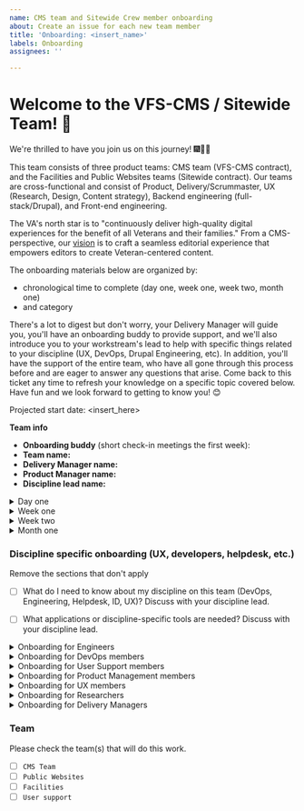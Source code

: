 ```yaml
---
name: CMS team and Sitewide Crew member onboarding
about: Create an issue for each new team member
title: 'Onboarding: <insert_name>'
labels: Onboarding
assignees: ''

---
```


# Welcome to the VFS-CMS / Sitewide Team! 👋
We're thrilled to have you join us on this journey! 🎆🎉🙌

This team consists of three product teams: CMS team (VFS-CMS contract), and the Facilities and Public Websites teams (Sitewide contract). Our teams are cross-functional and consist of Product, Delivery/Scrummaster, UX (Research, Design, Content strategy), Backend engineering (full-stack/Drupal), and Front-end engineering.

The VA's north star is to "continuously deliver high-quality digital experiences for the benefit of all Veterans and their families." From a CMS-perspective, our [vision](https://docs.google.com/presentation/d/14mK-4OMeEnR_-fgj62U4lUHBHg6htj4i4ucTA5DJFzg/edit#slide=id.g11ae1dc437e_0_1) is to craft a seamless editorial experience that empowers editors to create Veteran-centered content.

The onboarding materials below are organized by:
* chronological time to complete (day one, week one, week two, month one)
* and category

There's a lot to digest but don't worry, your Delivery Manager will guide you, you'll have an onboarding buddy to provide support, and we'll also introduce you to your workstream's lead to help with specific things related to your discipline (UX, DevOps, Drupal Engineering, etc). In addition, you'll have the support of the entire team, who have all gone through this process before and are eager to answer any questions that arise. Come back to this ticket any time to refresh your knowledge on a specific topic covered below. Have fun and we look forward to getting to know you! 😊

Projected start date: <insert_here>

**Team info**
- **Onboarding buddy** (short check-in meetings the first week): 
- **Team name:** 
- **Delivery Manager name:**  
- **Product Manager name:**  
- **Discipline lead name:** 


<details><summary>Day one</summary>

## Day one
Your top priority is any onboarding paperwork provided by Contract Onboarding folks. Start tasks below after that.

### Process & Principles
- [ ] Read through our [team norms](https://docs.google.com/document/d/1cs5FePhtR0LIJi63b9ZtqT7T6dphgB584UpfEbejSOc/edit#), which will also give an overview of how we apply the [USDS playbook](https://playbook.cio.gov/) and VA.gov platform [code of conduct](https://github.com/department-of-veterans-affairs/va.gov-team/blob/master/platform/working-with-vsp/policies-work-norms/code-of-conduct.md).
- [ ] Read the [VA.gov platform mission and goals](https://github.com/department-of-veterans-affairs/va.gov-team/blob/master/platform/cms/onboarding/library/VA.gov%20Platform%20Overview%202021.pdf).
- [ ] Read the [VA's Office of the CTO (OCTO) engineering excellence guiding principles](https://dsva.slack.com/archives/C04KXPXL4/p1674065912579799) [post in DSVA slack]

### People
- [ ] Meet with A6 Contract Onboarding Specialists (COS) to get an introduction to the paperwork process. They'll schedule.
- [ ] Who is our team? [View & bookmark this Mural org chart](https://app.mural.co/t/departmentofveteransaffairs9999/m/vagov6717/1653588059793/7a260edabca9535d25d71fac1035c979261c223c?sender=u0b235d03cbd64f7f93673243)
- [ ] Complete your personal information & bookmark the [official team roster](https://docs.google.com/spreadsheets/d/1S31-cj0TPczh4K9r2G--kERqZStOOECX_W2VrQy3kRA/edit#gid=0). Note: this is separate from the Platform roster mentioned in Day 1 section.
    * Your DM will ask you to update your paperwork status until you receive official clearance.
    - [ ] Make your Google calendar publicly accessible, showing free/busy time. This will allow team members in other organizations to easily schedule with you. See [Mark your calendar as public](https://support.google.com/calendar/answer/37083?hl=en#zippy=%2Cmark-your-calendar-as-public).
- [ ] Who is on the team? Read your [team members' user manuals](https://drive.google.com/drive/u/0/folders/195otsT1IUxi_k8oEU21TUkvEG-6p5YQj?ths)
- [ ] Create your own User Manual: duplicate [the template](https://docs.google.com/document/d/1Rvtoo8CQvE7dptcqmMVqmJ_hbKSNWJ983NXkDj_gVg0/edit?usp=share_link), fill it out, and save your manual in your team's folder.
   - [ ] Share your user manual with your team in Slack, once you've created it!

### Access & Delivery
- [ ] Open a VA.gov [Platform orientation ticket](https://depo-platform-documentation.scrollhelp.site/getting-started/guidance-for-new-teams-and-team-members#Guidancefornewteamsandteammembers-NewVFSteammembers). Orientations may only be available several weeks out, so sign up as soon as you're able.
    * The VA.gov Platform team manages VA.gov tooling and network access. In order to receive access to many tools you'll need day to day, you must access the SOCKS network proxy (described later). For SOCKS access, you must 
        1. complete the steps described in the link above 
        2. complete your eQip paperwork and receive/provide a screenshot of the email with your E-QIP transmittal date,
        3. attend a Platform orientation. If a Platform orientation isn't available for several weeks, sign up for the next available slot, then mention your Delivery Manager and/or Program Manager on your Platform ticket to expedite SOCKS access.
    * When those steps are complete, the VA Platform team will add you to the [VFS Platform roster](https://docs.google.com/spreadsheets/d/11dpCJjhs007uC6CWJI6djy3OAvjB8rHB65m0Yj8HXIw/edit?folder=0ALlyxurHpUilUk9PVA#gid=2042046665). This will allow you to get SOCKS access.
- [ ] Contract - Ask your Delivery Manager anything you would like to know about your contract.

</details>

<details><summary>Week one</summary>

## Week one
The goals of this week are: 
1) get background paperwork completed as quickly as possible 
2) start gaining context for what we're doing and why

### Access & Delivery
**Paperwork**
You'll receive an email from A6 COS directing you to the paperwork you should fill out for secure access to relevant VA systems. Federal contractors are required to complete many of the same forms as federal employees.
- [ ] Complete & submit your initial paperwork according to instructions, including setting up your fingerprinting appointment. 
- [ ] When you are notified to complete your e-QIP (the online version of the federal standard investigation form, SF 86), it will require a lot of background & family information. [Review page 7 of the SF 86 guide](https://www.dcsa.mil/Portals/91/Documents/pv/mbi/standard-form-sf-86-guide-for-applicants.pdf) in advance for the list of information you'll need to collect to complete e-QIP.

#### Github / Zenhub configuration
Github + Zenhub are the tools required for sprint boards, epics, estimates, and issue tracking for our team, as well as code version control. To work successfully: 
- [ ] New Hire: Create a Github user account
- [ ] New Hire: Add your agency email address to your Github account at https://github.com/settings/emails
- [ ] Delivery Manager: Creates a [Github request](https://github.com/department-of-veterans-affairs/github-user-requests/issues/new?labels=add-user-to-org%2C+new-user%2C+user-created&template=add-user-to-the-va-organization.md&title=ADD+USER+TO+ORG+-+%5BUSERNAME%5D) to add your Github user to the Dept of VA Github organization. This will provide you with access to view VA repositories. 
- [ ] New Hire: Accept the Github org invitation. It will appear as a yellow banner at the top of https://github.com/department-of-veterans-affairs
- [ ] Delivery Manager: After invite is accepted, add user to the [VFS-CMS team](https://github.com/orgs/department-of-veterans-affairs/teams/vfs-cms-team/members). You must be added to this team to contribute to [va.gov-cms repository](https://github.com/department-of-veterans-affairs/va.gov-cms/) code and issues in Github.
- [ ] New Hire: Install the [Zenhub browser extension](https://www.zenhub.com/extension) in your browser of choice
- [ ] Delivery Manager: Log into app.zenhub.com, click "Invite your team" button in lower left sidebar, invite new hire via their agency email address. This will generate a license request that must be approved by Zenhub admins within the VA. In the meantime, new hires may see a "You do not have a license" message when they log in to app.zenhub.com.
- [ ] VA Zenhub Admins: Must approve the license request. If they're slow about it, in DSVA slack, use @zenhub-admins to mention and request help. Licenses might not be approved until after the new hire has been fingerprinted. 
- [ ] New Hire: Verify Zenhub access by logging into app.zenhub.com, using Google auth with your agency email address. **Do not use Github oauth**. It's no longer supported by the VA.

**Sprint boards:**
You can view team sprint boards using either the Github view with Zenhub browser extension enabled, or the Zenhub webapp view.
* CMS team: [Github view](https://github.com/department-of-veterans-affairs/va.gov-cms/#workspaces/vagov-cms-team-5c0e7b864b5806bc2bfc2087/board), [Zenhub webapp view](https://app.zenhub.com/workspaces/vagov-cms-team-5c0e7b864b5806bc2bfc2087/board)
* Facilities: [Github view](https://github.com/department-of-veterans-affairs/va.gov-cms/#workspaces/sitewide-facilities-639f5253e4b702a32376339e/board), [Zenhub webapp view](https://app.zenhub.com/workspaces/sitewide-facilities-639f5253e4b702a32376339e/board
)
* Public Websites: [Github view](https://github.com/department-of-veterans-affairs/va.gov-cms/#workspaces/public-websites-6171bf4bf43742001af18cc5/board), [Zenhub webapp view](https://app.zenhub.com/workspaces/public-websites-6171bf4bf43742001af18cc5/board)

### Process & Principles
- [ ] Read about our teams' [Agile / sprint best practices](https://github.com/department-of-veterans-affairs/va.gov-team/blob/master/platform/cms/onboarding/library/sprint-best-practices.md)
- [ ] How do Agile 6 and our partners work together on this project? Discuss with your Delivery Manager.
- [ ] Read your team's Charter:
    * [CMS]()
    * [Facilities](https://docs.google.com/document/u/1/d/1eI1w9Bcj2rlmFtxkM6Dkn_c-Srszd88UxAQimSZkVqo/edit)
    * [Public Websites](https://docs.google.com/document/d/1jiq90ffon5UxAqybiEncl8feqmXhEOChlijiDBOWUtc/edit)
- [ ] Check your calendar for invitations to team ceremonies.
  - [ ] Scrums
  - [ ] Planning session
  - [ ] Refinement session(s)
  - [ ] Demo
  - [ ] Retro

### People
- [ ] Familiarize yourself with our team's [shared calendar](https://va-gov.atlassian.net/wiki/spaces/VAGOV/calendars) and add in any known upcoming out of office (OOO). Choose "Calendar" = OOO and "Event type" = whatever is relevant.
- [ ] Let's start introducing you to the team and key stakeholders. If you're on a meeting where you don't know someone, feel free to kickstart an introduction. Everyone in the ecosystem is friendly and interested in connecting.

### Context & History
- [ ] How does the team fit into the larger OCTO ecosystem? [View this Mural diagram](https://app.mural.co/t/vagov6717/m/vagov6717/1643724063628/1654203c1a0d6c763bbd5c969febf94ec476df79?sender=u0b235d03cbd64f7f93673243)
- [ ] Why is VA.gov using a Drupal CMS and how is our success measured? Read the [objectives and key results](https://va-gov.atlassian.net/wiki/spaces/VAGOV/pages/96698383/Product+CMS).
- [ ] [Watch the Drupal GovCon presentation about the project](https://www.youtube.com/watch?v=WN4bGjEuQdM).
- [ ] Why are VA Medical Centers changing their websites? Watch the [2-minute YouTube video](https://youtu.be/Xrv5wCv6cKY).
- [ ] Why are Vet Centers important to Veterans? Watch the [2-minute YouTube video](https://www.youtube.com/watch?v=VMzkZNbKk1I).
</details>

<details><summary>Week two</summary>

## Week two
The goal for this week is to get you set up with the tools you need to be successful. We will pair you up with a buddy on the project that is in your same discipline to help inform which ones are relevant and which aren't. **The most important thing is to get set up is SOCKS** as it will give you access to our systems so try to prioritize that.

### Process & Principles
- [ ] Check your calendar for invitations to team ceremonies.
  - [ ] Scrums
  - [ ] Planning session
  - [ ] Refinement session(s)
  - [ ] Demo
  - [ ] Retro

### Context & History: What products do we support?
- [ ] Review [History of sitewide product portfolio & teams mural](https://app.mural.co/t/vagov6717/m/vagov6717/1646745279937/9a5570c420939d84e875e8334fd73073e3a3971b?fromVisitorModal=true&sender=u0b235d03cbd64f7f93673243).
    - [ ] Discuss with your Delivery Manager and Product Manager for more context on your team's products. 
- [ ] [Review the editor onboarding slides](https://github.com/department-of-veterans-affairs/va.gov-team/blob/master/platform/cms/onboarding/library/https___prod.cms.va.gov_sites_default_files_2021-07_Welcome%2520to%2520the%2520new%2520VA.gov%2520CMS.pdf).
- [ ] Read the [product sheets](https://github.com/department-of-veterans-affairs/va.gov-team/raw/master/platform/cms/VA-CMS-Product-Sheets.pdf) (PDF download).

### Access & Delivery
- [ ] [Opt out](https://www.va.gov/analytics-opt-out.html) of Google Analytics collection on VA.gov.
- [ ] [Opt out](https://depo-platform-documentation.scrollhelp.site/?internal-user-opt-out=true) of analytics for Platform's website. You will not get a confirmation message and will have to do this for every browser and every time you clear cookies.

#### Github for issue tracking and document sharing
- [ ] [Intro to CMS Team Github](https://github.com/department-of-veterans-affairs/va.gov-cms#readme) - describes an overview of our project in terms of repositories and architecture
    - [ ] New to Github and markdown? [Learn about writing on Github](https://docs.github.com/en/github/writing-on-github/getting-started-with-writing-and-formatting-on-github) or [watch a tutorial video](https://youtu.be/TBbtbKplUoc)

#### Slack for instant messaging
- [ ] [Review Slack etiquette](https://slack.com/blog/collaboration/etiquette-tips-in-slack).
- [ ] Update your profiles in Slack (in DSVA and your agency workspace): add a calendar link, profile picture, your role and team.
    - [ ] Your Delivery Manager should add you to appropriate Slack user groups for the DSVA workspace (e.g. `@cms-team`, `@cms-helpdesk`, `@public-websites-team`, `@facilities-team`. Also `@cms-engineers-group` for eng.)

**Channels** 
- [ ] A6/agency workspace = `#proj-sitewide-vfs-cms-team`
 - [ ] DSVA workspace = `#sitewide-program`, and your team channel e.g. `#cms-team`, `#cms-platform`, `#sitewide-public-websites`, `#sitewide-facilities`
 - [ ] [VA Slack Channel Overview](https://docs.google.com/spreadsheets/d/1_lZzectbSzs8zt4dvTFJTiPURxa0Kfp3xinYEuZdqq4/edit#gid=0) describes useful channels to be aware of / join. Note that many are going to be dependent on which workstream you're in (DevOps, Helpdesk, UX, etc.). Feel free to join whichever you think will aid you and your work. 

#### SOCKS - VA network proxy (after your Platform Orientation)
The VA network is required in order to access Drupal CMS and other VA tools. Network access usually requires a VA ID card (also called a "PIV" or Smartcard). Until your paperwork is approved and you receive a PIV card, using the SOCKS proxy can provide earlier acces to some of these tools. **You cannot be approved for SOCKS access until your eQip is sent and you receive a "transmittal notice" confirming receipt.** If you have received an eQip transmittal notice, but not a PIV, please complete the steps for SOCKS access. This is the first priority for week two, especially for engineers. (If your role doesn't demand immediate access to the CMS, you may be able to wait until you receive a PIV.) 

This can be a complex process. Post in #sitewide-program Slack channel if you need help from a current member - we're happy to help.
  - [ ] Take a screenshot of your eQip transmittal notice.
  - [ ] [Request a Github personal access token](https://docs.github.com/en/authentication/keeping-your-account-and-data-secure/creating-a-personal-access-token). You only need to do the "repo" panel in that form and leave the other panels as is. You'll need the output of this for your SOCKS request.
  - [ ] File a [SOCKS proxy request](https://depo-platform-documentation.scrollhelp.site/getting-started/Internal-tools-access-via-SOCKS-proxy.1821081710.html) and select the label for your team.  It may take a day or two for the SOCKS proxy request to be fulfilled before you can complete the rest of the SOCKS process. 
    - [ ] Attach your eQip transmittal notice screenshot. This is an acknowledgement that your paperwork is being processed from a security standpoint. You cannot receive SOCKS access prior to this point in your onboarding.
    - [ ] Add a comment to note the scheduled date of your [Platform orientation](https://depo-platform-documentation.scrollhelp.site/getting-started/Calendly-Orientation-Sessions.2133393543.html#CalendlyOrientationSessions-GeneralOrientation), if you haven't yet completed it. (This should have been requested on day one but is here as a reminder that this is a blocker for SOCKS access.)
- [ ] Optional [Core Tunnel set up for SOCKS proxy on all browsers on Mac](https://www.youtube.com/watch?v=fSuN9LhkB5o)

You can file the SOCKS request before completing your Platform Orientation, but it may not be approved/fulfilled until after.

#### Drupal 
Drupal is the VA's content management system of choice. For anyone on our team, it's beneficial to have a CMS user account so you can login, look at settings, and understand how the CMS works at a high level. If you need help completing the technical steps here, schedule 30 mins with your Delivery Manager.
  - [ ] **Drupal production access**: (SOCKS or VA network required) - in DSVA #cms-support channel, use the Slack workflow to file a helpdesk support request. Ask the helpdesk to create a Drupal user for you in [prod.cms.va.gov](prod.cms.va.gov). 
     * DevOps team members require an administrator account. (SOCKS or VA access with PIV card required)
     * Standard practice for other roles is to have minimal access in prod (content editor or even a blocked account) and full admin access in lower environments.
  - [ ] [View short presentations on specific topics](https://va-gov.atlassian.net/wiki/spaces/VAGOV/pages/1714094110/CMS+Topic+Dives). Topics include site alerts, release and deploy, Facility API, etc.
  - [ ] [Browse the VA Drupal CMS Knowledge Base articles](https://prod.cms.va.gov/help/).
  - [ ] What is Drupal? [Link list for Drupal context and community](https://docs.google.com/spreadsheets/d/11ppWiIggKJh-YAWia28utZXW48tJZGCEg-sFJ6eIl9c)

##### Tugboat demo environments (Drupal)
Tugboat is a development server platform where you can preview CMS code changes pre-production. 
  - [ ] [Tugboat for engineers](https://github.com/department-of-veterans-affairs/va.gov-cms/blob/main/READMES/tugboat.md)
  - [ ] [Tugboat for non-engineers](https://prod.cms.va.gov/help/demo-environments-tugboat-guides) SOCKS required

#### Other tools / access
- [ ] [Confluence](https://va-gov.atlassian.net/wiki/spaces/VAGOV/pages/179765342/2020-2021?NO_SSR=1) for team calendar, demo run of show, and reporting.
- [ ] [Google Drive](https://drive.google.com/drive/u/0/folders/0ADx85_gnl3Y4Uk9PVA?ths=true) for team documents. VA doesn't have access to view Google products while on the VA network. Use Github or downloadable files when sharing with VA.
- [ ] [Trello](https://trello.com/vacmsteam) for retro boards

</details>
<details><summary>Month one</summary>

## Month one
By this point you should have enough context and access to be able to start contributing. Work with your team to identify specific issues to focus on.

### People
- [ ] Who are our VA points of contact? Discuss with your Delivery Manager or Product Manager.
- [ ] Who should we know on the platform teams? Discuss with your Delivery Manager or Product Manager.

### Access & Delivery
**Paperwork**
- [ ] Complete any VA-assigned trainings in the TMS system. If the TMS learning modules malfunction, assign yourself the print version of the module. (Ask in #proj-sitewide-vfs-cms-team if you need help.)
- [ ] You'll receive an email confirming that you have been approved for remote access, using Citrix Access Gateway (CAG). You can contact Enterprise Service desk via provided instructions to set up your CAG access manually, if you need access prior to receiving your PIV card.
- [ ] After your background check is complete, you will get an email to get your Personal Identify Verification (PIV) card. Contact your local VA office (where you got your fingerprints taken) for information about getting your [PIV card](https://www.oit.va.gov/programs/piv/how-to.cfm?). 
  - [ ] Review a [video about the benefits of the PIV card and VA network access](https://youtu.be/6rI-i8zmOzE).
  - [ ] PIV card will help you get remote VA network access. See [VA network remote access options](https://www.oit.va.gov/resources/remote-access/index.cfm?) 
    - [ ] [Azure virtual desktop is recommended for Windows](https://www.oit.va.gov/resources/remote-access/azure-virtual-desktop/)
    - [ ] Mac users should [follow these CAG download instructions](https://docs.google.com/document/d/1_3HKMk4AXyqAoQcfF4CthEQ7uU_d1h9Tt7CPHGJ-FaM)
    - [ ] Purchase a card reader, if you don't have one. A6 IT recommends these options: [USB](https://www.amazon.com/gp/product/B002N3MM6W/ref=ppx_yo_dt_b_asin_title_o01_s00?ie=UTF8&th=1) or [USB-C](https://www.amazon.com/gp/product/B002N3MM6W/ref=ppx_yo_dt_b_asin_title_o01_s00?ie=UTF8&th=1)
    - [ ] Use your PIV card to access CAG. You must access CAG every 60 days or your access will be expired.

</details>

### Discipline specific onboarding (UX, developers, helpdesk, etc.)
Remove the sections that don't apply

- [ ] What do I need to know about my discipline on this team (DevOps, Engineering, Helpdesk, ID, UX)? Discuss with your discipline lead.
- [ ] What applications or discipline-specific tools are needed? Discuss with your discipline lead.


<details><summary>Onboarding for Engineers</summary>

## Onboarding for Engineers

 ### VA Platform documentation
 - [ ] [VA Platform documentation](https://depo-platform-documentation.scrollhelp.site/developer-docs/) - the VA Platform team centrally support all product development teams, including infrastructure and much developer tooling.
 - [ ] [VA Technical Architecture Overview](https://github.com/department-of-veterans-affairs/va.gov-team-sensitive/blob/master/platform/engineering/TechnicalArchitectureOverview.md) - describes technical architecture of va.gov (+ api.va.gov)

### Dev environment configuration 
Each repository includes READMEs to help with setup. 
- [ ] CMS workflow: https://github.com/department-of-veterans-affairs/va.gov-cms#readme. (If you are developing for the front-end, you may not need to set up the CMS repo immediately. It's the home of much engineering documentation for our team, however, so is worth reviewing as a starting point.)
- [ ] Front-end workflow: https://depo-platform-documentation.scrollhelp.site/developer-docs/frontend-workflow
- [ ] [Front-end steps to run & build VA.gov locally](https://depo-platform-documentation.scrollhelp.site/developer-docs/run-and-build-va-gov-locally)

### Repositories
* CMS: https://github.com/department-of-veterans-affairs/va.gov-cms - Drupal
* content-build: https://github.com/department-of-veterans-affairs/vagov-content - Node.js, Metalsmith. Templating layer, "the back-end of the front-end"
* vets-website: https://github.com/department-of-veterans-affairs/vets-website - Node.js / React apps. "The front-end of the front-end."
* vets-api: https://github.com/department-of-veterans-affairs/vets-api - Ruby
* devops: https://github.com/department-of-veterans-affairs/devops - Primarily owned by Platform team, we contribute regex for redirects.

### Build systems / Environments
- [ ] Deployments: https://depo-platform-documentation.scrollhelp.site/developer-docs/deployments
  - [ ] [CMS & Front-end Repos & Build jobs - cheatsheet](https://docs.google.com/spreadsheets/d/164H07n4FChg-JxJZu964nfg2wAX0kPD0SjTfZMhzj_I/edit#gid=0) - unofficial documentation to help navigate build system timings / channels for notifications
- [ ] [Front-end deployment dashboard](https://department-of-veterans-affairs.github.io/veteran-facing-services-tools/frontend-support-dashboard/) - **bookmark this** - displays the deployment status of commits in `content-build` and `vets-website`, through Dev > Staging > Prod
- [ ] [Learn about the different Drupal environments](https://github.com/department-of-veterans-affairs/va.gov-cms/blob/main/READMES/environments.md) - explains the CMS > content build process and data source / snapshot timing for all lower environments 
  - [ ] If you are using a non-VA laptop for development you will need [follow the instructions on Github](https://github.com/department-of-veterans-affairs/va.gov-cms/blob/main/READMES/https.md) to trust the VA Root Certificate Authority (CA) in your browser(s)
  
### Design system
 - [ ] Review the [VA.gov Design System](https://design.va.gov/) which includes [how to provide feedback]([https://design.va.gov/about/feedback](https://design.va.gov/about/feedback))


### Tools & Resources
- [ ] [VA.gov tools overview](https://depo-platform-documentation.scrollhelp.site/getting-started/Request-access-to-tools.969605215.html)
  - [ ] [Access to dev & staging to be able to replicate the SSO piece of the login experience](https://github.com/department-of-veterans-affairs/va.gov-cms/issues/5838) (SOCKS or VA access with PIV card required)
  - [ ] [Datadog](https://depo-platform-documentation.scrollhelp.site/getting-started/Request-access-to-tools.969605215.html#Requestaccesstotools-Requestaccess) to access monitoring metrics (as of 8/5/22 this is TBD. reach out to your DM for details)
- [ ] Browse the [Topic Dives videos](https://va-gov.atlassian.net/wiki/spaces/VAGOV/pages/1714094110/CMS+Topic+Dives) - includes CMS content, and non-CMS topics for Facilities & Public Websites teams as well

</details>


<details><summary>Onboarding for DevOps members</summary>

## Onboarding for DevOps members
 - [ ] [VA.gov tools overview](https://depo-platform-documentation.scrollhelp.site/getting-started/Request-access-to-tools.969605215.html)
 - [ ] [IAM/SSO lower environment access](https://github.com/department-of-veterans-affairs/va.gov-team-sensitive/blob/master/platform/cms/cms-sso-saml-iam-login-braindump.md#testing-login)
 - [ ] [Jenkins](http://jenkins.vfs.va.gov/) (SOCKS required)
 - [ ] [Grafana](http://grafana.vfs.va.gov/login) (SOCKS required)
 - [ ] [Sentry](http://sentry.vfs.va.gov.) (SOCKS required)
 - [ ] [AWS](https://depo-platform-documentation.scrollhelp.site/getting-started/Request-access-to-tools.969605215.html#Requestaccesstotools-Requestaccess) (SOCKS required)
   - [ ] And request to be added to the `adhoc-vetsgov-devops` group.
 - [ ] sshuttle
- [ ] [Access to dev & staging to be able to replicate the SSO piece of the login experience](https://github.com/department-of-veterans-affairs/va.gov-cms/issues/5838) (SOCKS or VA access required)
- [ ] Browse the [CMS topic dives videos](https://va-gov.atlassian.net/wiki/spaces/VAGOV/pages/1714094110/CMS+Topic+Dives)
</details>

<details><summary>Onboarding for User Support members</summary>

## Onboarding for User Support members
 - [ ] [Review the helpdesk Github repo](https://github.com/department-of-veterans-affairs/va.gov-team/tree/master/platform/cms/helpdesk).
 - [ ] [Review the helpdesk Google Drive](https://drive.google.com/drive/folders/1opC6DgZyBQ6uEVzIz3FWmISMLt-Y91ts).
 - [ ] [Jira Service Desk](https://va-gov.atlassian.net/jira/servicedesk/projects/VAHELP) - request access from your DM 
 - [ ] Ask your DM for access to [CMS Support distro group](https://mim.va.gov/IdentityManagement/default.aspx) - must access on VA network (requires PIV card + CAG access)
 - [ ] Discuss Drupal CMS account administration process with helpdesk folks, Delivery Manager or Product Manager
 - [ ] Get access to training, staging, and prod environments with instructional designer
 - [ ] Discuss broken links process with instructional designer
 - [ ] Discuss Jira reporting with instructional designer
 - [ ] Discuss Knowledge Base with instructional designer
 - [ ] The following trainings and additional videos can be found on the Knowledge Base on the Drupal CMS prod and lesser environments that require VA network or SOCKS proxy access. They can be watched without VA network or SOCKS access at the links below.
   - [ ] [Watch the Drupal CMS editorial experience video for all users](https://youtu.be/ju7EH0F5S4I).
   - [ ] [Watch the training video that VA Medical Center (VAMC) editors have to complete](https://youtu.be/Sowgt1rOmlE).
   - [ ] [Watch the training video that Vet Center editors have to complete](https://youtu.be/scuC5lSHZuw).
</details>

<details><summary>Onboarding for Product Management members</summary>

 - [ ] Review [onboarding docs](https://github.com/department-of-veterans-affairs/va.gov-team/blob/master/platform/cms/onboarding/PM/)
 - [ ] [VA doc: Expectations for how VA internal Product Lead / Product Owners work with contractor PMs](https://github.com/department-of-veterans-affairs/va.gov-team/blob/master/octo/product/Product%20Expectations.md)
 - [ ] [Request access to Google Analytics](https://depo-platform-documentation.scrollhelp.site/analytics-monitoring/New-Users-to-Google-Analytics.1877704964.html)
</details>

<details><summary>Onboarding for UX members</summary>

## Onboarding for UX members
Your discipline lead will assist with onboarding tasks / calls.

- [ ] Attend design onboarding call 1: [You are here](https://docs.google.com/presentation/d/1zrHekhA56JhtobKv8JtEUyM_d9sMWYTh1CWIjVcYTzI/edit)
   - You'll get an invite during Week 3-ish.
- [ ] Attend design onboarding call 2: [Partners](https://docs.google.com/presentation/d/1__iyFNPB03u850nXDjG4uRgK0jmCL16e5PradD29jmk/edit)
   - You'll get an invite during Week 3-ish.
- [ ] Reading (this is more for Public Websites and Facilities teams, but helpful context for everyone)
   - [Collaboration Cycle](https://depo-platform-documentation.scrollhelp.site/collaboration-cycle/collaboration-cycle-kickoff)
   - [Research Overview](https://depo-platform-documentation.scrollhelp.site/research-design/research-overview)
   - [VA Design System](https://design.va.gov/)
- [ ] Install tools and request access if not already provided
   - [ ] Sketch (for designers on Public Websites or Facilities)
   - [ ] [Mural](https://app.mural.co/t/departmentofveteransaffairs9999) - when you have been assigned your VA email address, ask your DM to add you to Team folders in Mural. Without a VA email, other users can share the Visitor link to Murals so you can view them meantime.
   - [ ] Figma (for designers on Sitewide CMS)
   - [ ] Airtable (for Research / Content strategists)
   - [ ] Review and start getting acquainted with existing design systems.
- [ ] Helpful Slack channels to join
   - #accessibility-ops
   - #design
   - #cms-design
   - #inclusive-design
   - #research-ops
   - #accessibility-help
- [ ] Fonts to download
   - Lucida Grande [download from fontsgeek.com](https://fontsgeek.com/fonts/Lucida-Grande-Regular)
   - Source Sans Pro [download from Google Fonts](https://fonts.google.com/specimen/Source+Sans+Pro)
   - Bitter [download from Google Fonts](https://fonts.google.com/specimen/Bitter)
- [ ] Request an "Ask-Me-Anything" call [optional]
   - It's an opportunity to ask any lingering questions and clarify any information we've covered.
- [ ] Download a [markdown cheat sheet](https://cheatography.com/lucbpz/cheat-sheets/the-ultimate-markdown/pdf/) [optional]
- [ ] Request a Github Cliff's Notes call [optional]
  - Aren't comfortable with Github? It's cool. We have people who can help.
  - [ ] Watch the "Github / pull request basics for non-engineers" [Topic Dive](https://va-gov.atlassian.net/wiki/spaces/VAGOV/pages/1714094110/CMS+Topic+Dives)
</details>

<details><summary>Onboarding for Researchers</summary>

- [ ] Review https://depo-platform-documentation.scrollhelp.site/research-design/
   - [ ] [Sign up for the next research and design orientation session](https://calendly.com/collaboration-cycle/design-orientation-for-va-gov-platform)
- [ ] Ask for invitation to Monday Research meeting
- [ ] Ask (who?) to be invited to the [va.gov-research-repository](https://github.com/department-of-veterans-affairs/va.gov-research-repository)
- [ ] Join #research-ops channel in DSVA slack
</details>

<details><summary>Onboarding for Delivery Managers</summary>

## Onboarding for Delivery Managers
- [ ] Request your onboarding buddy provide access to [CMS Support distro group](https://mim.va.gov/IdentityManagement/default.aspx) - must access on VA network (requires PIV card + CAG access)
- [ ] Review Contract responsibilities doc for your contract: 
    * [Sitewide](https://docs.google.com/document/d/1IXyXzenfdVoSM7O5KklLsI1aBIdLM6PVQJbuIevdgiw/edit)
    * [VFS-CMS](https://docs.google.com/document/d/1rFEZapZUxRfTAxogad7jSyOdx1YIL_w5Rqh8KLps0aY/edit)
- [ ] Review Sprint reporting runbook for your contract: 
    * [Sitewide](https://docs.google.com/document/d/1aI1QMXZMYRaqVj7QbqYF9FIQ7ittD4VXyYQWWMLJ5Ow/edit)
    * [VFS-CMS](https://docs.google.com/document/d/1YUWAVU6741qgVcE-07ZN14LdXyWCqVZX67fYCsgGL9c/edit)

- [ ] Review other Delivery documents in [Google Drive](https://drive.google.com/drive/u/1/folders/1mFC5NCUkeQlGX2S8TIpD1om2V-5B0ikc)

</details>

### Team
Please check the team(s) that will do this work.

- [ ] `CMS Team`
- [ ] `Public Websites`
- [ ] `Facilities`
- [ ] `User support`
